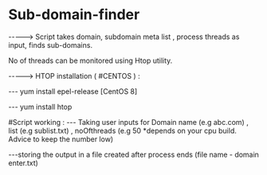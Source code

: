 # Sub-domain-finder
-----> Script takes domain, subdomain meta list , process threads as input, finds sub-domains.

No of threads can be monitored using Htop utility.

-----> HTOP installation ( #CENTOS ) : 

--- yum install epel-release   [CentOS 8]

--- yum install htop

#Script working : 
--- Taking user inputs for Domain name (e.g abc.com) , list (e.g sublist.txt) , noOfthreads (e.g 50 *depends on your cpu build. Advice to keep the number low)

---storing the output in a file created after process ends (file name - domain enter.txt)